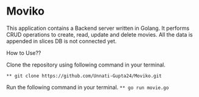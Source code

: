 # Moviko

This application contains a Backend server written in Golang.
It performs CRUD operations to create, read, update and delete movies.
All the data is appended in slices DB is not connected yet.

How to Use??

Clone the repository using following command in your terminal.

````** git clone https://github.com/Unnati-Gupta24/Moviko.git````

Run the following command in your terminal.
`````** go run movie.go`````

